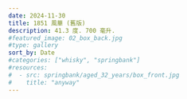 ```yaml
---
date: 2024-11-30
title: 1851 風華 (舊版)
description: 41.3 度. 700 毫升.
#featured_image: 02_box_back.jpg
#type: gallery
sort_by: Date
#categories: ["whisky", "springbank"]
#resources:
#  - src: springbank/aged_32_years/box_front.jpg
#    title: "anyway"
---
```

